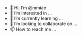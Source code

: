 - 👋 Hi, I’m @mmiae
- 👀 I’m interested in ...
- 🌱 I’m currently learning ...
- 💞️ I’m looking to collaborate on ...
- 📫 How to reach me ...

<!---
mmiae/mmiae is a ✨ special ✨ repository because its `README.md` (this file) appears on your GitHub profile.
You can click the Preview link to take a look at your changes.
--->
